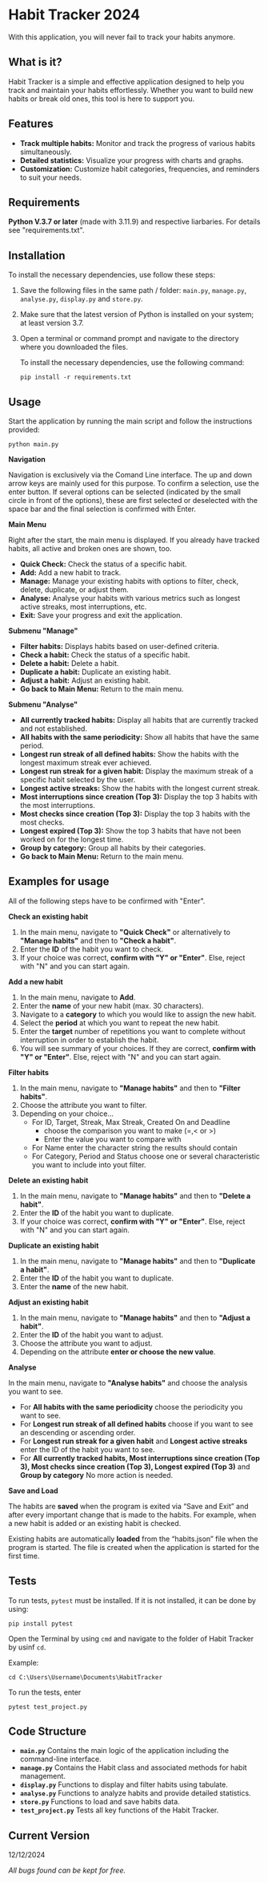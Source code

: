 # Habit Tracker 2024

With this application, you will never fail to track your habits anymore.

## What is it?

Habit Tracker is a simple and effective application designed to help you track and maintain your habits effortlessly. Whether you want to build new habits or break old ones, this tool is here to support you.

## Features

- **Track multiple habits:** Monitor and track the progress of various habits simultaneously.
- **Detailed statistics:** Visualize your progress with charts and graphs.
- **Customization:** Customize habit categories, frequencies, and reminders to suit your needs.

## Requirements 
**Python V.3.7 or later** (made with 3.11.9) and respective liarbaries. For details see "requirements.txt".

## Installation

To install the necessary dependencies, use follow these steps:

1. Save the following files in the same path / folder: `main.py`, `manage.py`, `analyse.py`, `display.py` and `store.py`.
2. Make sure that the latest version of Python is installed on your system; at least version 3.7.
3. Open a terminal or command prompt and navigate to the directory where you downloaded the files.

    To install the necessary dependencies, use the following command:

    ```shell
    pip install -r requirements.txt
    ```

## Usage
Start the application by running the main script and follow the instructions provided:
```shell
python main.py
```
**Navigation**

Navigation is exclusively via the Comand Line interface. The up and down arrow keys are mainly used for this purpose. To confirm a selection, use the enter button. If several options can be selected (indicated by the small circle in front of the options), these are first selected or deselected with the space bar and the final selection is confirmed with Enter.

**Main Menu**

Right after the start, the main menu is displayed. If you already have tracked habits, all active and broken ones are shown, too.

- **Quick Check:** Check the status of a specific habit.
- **Add:** Add a new habit to track.
- **Manage:** Manage your existing habits with options to filter, check, delete, duplicate, or adjust them.
- **Analyse:** Analyse your habits with various metrics such as longest active streaks, most interruptions, etc.
- **Exit:** Save your progress and exit the application.

**Submenu "Manage"**
- **Filter habits:** Displays habits based on user-defined criteria.
- **Check a habit:** Check the status of a specific habit.
- **Delete a habit:** Delete a habit. 
- **Duplicate a habit:** Duplicate an existing habit.
- **Adjust a habit:** Adjust an existing habit.
- **Go back to Main Menu:** Return to the main menu.

**Submenu "Analyse"**
- **All currently tracked habits:** Display all habits that are currently tracked and not established.
- **All habits with the same periodicity:** Show all habits that have the same period.
- **Longest run streak of all defined habits:** Show the habits with the longest maximum streak ever achieved.
- **Longest run streak for a given habit:** Display the maximum streak of a specific habit selected by the user.
- **Longest active streaks:** Show the habits with the longest current streak.
- **Most interruptions since creation (Top 3):** Display the top 3 habits with the most interruptions.
- **Most checks since creation (Top 3):** Display the top 3 habits with the most checks.
- **Longest expired (Top 3):** Show the top 3 habits that have not been worked on for the longest time.
- **Group by category:** Group all habits by their categories.
- **Go back to Main Menu:** Return to the main menu.

## Examples for usage
All of the following steps have to be confirmed with "Enter".

**Check an existing habit**
1. In the main menu, navigate to **"Quick Check"** or alternatively to **"Manage habits"** and then to **"Check a habit"**.
2. Enter the **ID** of the habit you want to check.
3. If your choice was correct, **confirm with "Y" or "Enter"**. Else, reject with "N" and you can start again. 

**Add a new habit**
1. In the main menu, navigate to **Add**.
2. Enter the **name** of your new habit (max. 30 characters).
3. Navigate to a **category** to which you would like to assign the new habit.
4. Select the **period** at which you want to repeat the new habit.
5. Enter the **target** number of repetitions you want to complete without interruption in order to establish the habit.
6. You will see summary of your choices. If they are correct, **confirm with "Y" or "Enter"**. Else, reject with "N" and you can start again. 

**Filter habits**
1. In the main menu, navigate to **"Manage habits"** and then to **"Filter habits"**.
2. Choose the attribute you want to filter.
3. Depending on your choice...
    - For ID, Target, Streak, Max Streak, Created On and Deadline 
        -   choose the comparison you want to make (=,< or >)
        - Enter the value you want to compare with
    - For Name enter the character string the results should contain
    - For Category, Period and Status choose one or several characteristic you want to include into yout filter.

**Delete an existing habit**
1. In the main menu, navigate to **"Manage habits"** and then to **"Delete a habit"**.
2. Enter the **ID** of the habit you want to duplicate.
3. If your choice was correct, **confirm with "Y" or "Enter"**. Else, reject with "N" and you can start again. 

**Duplicate an existing habit**
1. In the main menu, navigate to **"Manage habits"** and then to **"Duplicate a habit"**.
2. Enter the **ID** of the habit you want to duplicate.
3. Enter the **name** of the new habit.

**Adjust an existing habit**
1. In the main menu, navigate to **"Manage habits"** and then to **"Adjust a habit"**.
2. Enter the **ID** of the habit you want to adjust.
3. Choose the attribute you want to adjust.
4. Depending on the attribute **enter or choose the new value**.

**Analyse**

In the main menu, navigate to **"Analyse habits"** and choose the analysis you want to see.
- For **All habits with the same periodicity** choose the periodicity you want to see.
- For **Longest run streak of all defined habits** choose if you want to see an descending or ascending order. 
- For **Longest run streak for a given habit** and **Longest active streaks**  enter the ID of the habit you want to see.
- For **All currently tracked habits, Most interruptions since creation (Top 3), Most checks since creation (Top 3), Longest expired (Top 3)** and **Group by category** No more action is needed.

**Save and Load**

The habits are **saved** when the program is exited via “Save and Exit” and after every important change that is made to the habits. For example, when a new habit is added or an existing habit is checked.

Existing habits are automatically **loaded** from the “habits.json” file when the program is started. The file is created when the application is started for the first time.


## Tests
To run tests, `pytest` must be installed. If it is not installed, it can be done by using:
```shell
pip install pytest
```
Open the Terminal by using `cmd` and navigate to the folder of Habit Tracker by usinf `cd`. 

Example:
```shell
cd C:\Users\Username\Documents\HabitTracker
```
To run the tests, enter 
```shell
pytest test_project.py
```

## Code Structure
- **`main.py`** Contains the main logic of the application including the command-line interface.
- **`manage.py`** Contains the Habit class and associated methods for habit management.
- **`display.py`** Functions to display and filter habits using tabulate.
- **`analyse.py`** Functions to analyze habits and provide detailed statistics.
- **`store.py`** Functions to load and save habits data.
- **`test_project.py`** Tests all key functions of the Habit Tracker.

## Current Version
12/12/2024

*All bugs found can be kept for free.*